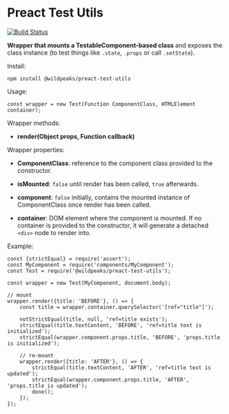 # Preact Test Utils

[![Build Status](https://travis-ci.org/wildpeaks/package-preact-test-utils.svg?branch=master)](https://travis-ci.org/wildpeaks/package-preact-test-utils)

**Wrapper that mounts a TestableComponent-based class** and exposes the class instance
(to test things like `.state`, `.props` or call `.setState`).


Install:

	npm install @wildpeaks/preact-test-utils


Usage:

	const wrapper = new Test(Function ComponentClass, HTMLElement container);


Wrapper methods:

 - **render(Object props, Function callback)**


Wrapper properties:

 - **ComponentClass**: reference to the component class provided to the constructor.

 - **isMounted**: `false` until render has been called, `true` afterwards.

 - **component**: `false` initially, contains the mounted instance of ComponentClass once render has been called.

 - **container**: DOM element where the component is mounted. If no container is provided to the constructor,
   it will generate a detached `<div>` node to render into.


Example:

	const {strictEqual} = require('assert');
	const MyComponent = require('components/MyComponent');
	const Test = require('@wildpeaks/preact-test-utils');

	const wrapper = new Test(MyComponent, document.body);

	// mount
	wrapper.render({title: 'BEFORE'}, () => {
		const title = wrapper.container.querySelector('[ref="title"]');

		notStrictEqual(title, null, 'ref=title exists');
		strictEqual(title.textContent, 'BEFORE', 'ref=title text is initialized');
		strictEqual(wrapper.component.props.title, 'BEFORE', 'props.title is initialized');

		// re-mount
		wrapper.render({title: 'AFTER'}, () => {
			strictEqual(title.textContent, 'AFTER', 'ref=title text is updated');
			strictEqual(wrapper.component.props.title, 'AFTER', 'props.title is updated');
			done();
		});
	});
